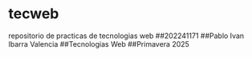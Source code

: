 # tecweb
repositorio de practicas de tecnologias web
##202241171
##Pablo Ivan Ibarra Valencia
##Tecnologias Web
##Primavera 2025
